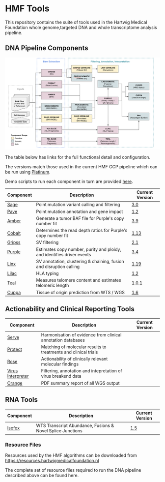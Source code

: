 # HMF Tools

This repository contains the suite of tools used in the Hartwig Medical Foundation whole genome,targeted DNA and whole transcriptome analysis pipeline.  

## DNA Pipeline Components

![HMF_Pipeline](pipeline/hmf_tools_pipeline.png)

The table below has links for the full functional detail and configuration.

The versions match those used in the current HMF GCP pipeline which can be run using [Platinum](https://github.com/hartwigmedical/platinum).

Demo scripts to run each component in turn are provided [here](./pipeline/scripts/).

Component | Description | Current Version
---|---|---
[Sage](./sage/README.md) | Point mutation variant calling and filtering | [3.0](https://github.com/hartwigmedical/hmftools/releases/tag/sage-v3.0)
[Pave](./pave/README.md) | Point mutation annotation and gene impact | [1.2](https://github.com/hartwigmedical/hmftools/releases/tag/pave-v1.2)
[Amber](./amber/README.md) | Generate a tumor BAF file for Purple's copy number fit | [3.9](https://github.com/hartwigmedical/hmftools/releases/tag/amber-v3.9)
[Cobalt](./cobalt/README.md) | Determines the read depth ratios for Purple's copy number fit | [1.13](https://github.com/hartwigmedical/hmftools/releases/tag/cobalt-v1.13)
[Gripss](./gripss/README.md) | SV filtering | [2.1](https://github.com/hartwigmedical/hmftools/releases/tag/gripss-v2.1) 
[Purple](./purple/README.md) | Estimates copy number, purity and ploidy, and identifies driver events | [3.4](https://github.com/hartwigmedical/hmftools/releases/tag/purple-v3.4)
[Linx](./linx/README.md) | SV annotation, clustering & chaining, fusion and disruption calling | [1.19](https://github.com/hartwigmedical/hmftools/releases/tag/linx-v1.19)
[Lilac](./lilac/README.md) | HLA typing | [1.2](https://github.com/hartwigmedical/hmftools/releases/tag/lilac-v1.2)
[Teal](./lilac/README.md) | Measures telomere content and estimates telomeric length | [1.0.1](https://github.com/hartwigmedical/hmftools/releases/tag/teal-v1.0.1)
[Cuppa](./cuppa/README.md) | Tissue of origin prediction from WTS / WGS | [1.6](https://github.com/hartwigmedical/hmftools/releases/tag/cuppa-v1.6)

## Actionability and Clinical Reporting Tools

Component | Description | Current Version
---|---|---
[Serve](./serve/README.md) | Harmonisation of evidence from clinical annotation databases | 
[Protect](./protect/README.md) | Matching of molecular results to treatments and clinical trials |
[Rose](./rose/README.md) | Actionability of clinically relevant molecular findings |
[Virus Interpreter](./virus-interpreter/README.md) | Filtering, annotation and intepretation of virus breakend data |
[Orange](./orange/README.md) | PDF summary report of all WGS output | 

## RNA Tools

Component | Description | Current Version
---|---|---
[Isofox](./isofox/README.md) | WTS Transcript Abundance, Fusions & Novel Splice Junctions | [1.5](https://github.com/hartwigmedical/hmftools/releases/tag/isofox-v1.5)

### Resource Files
Resources used by the HMF algorithms can be downloaded from https://resources.hartwigmedicalfoundation.nl

The complete set of resource files required to run the DNA pipeline described above can be found here.

